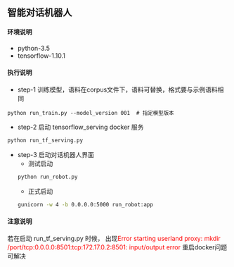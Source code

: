 ## 智能对话机器人
#### 环境说明
* python-3.5
* tensorflow-1.10.1

#### 执行说明
* step-1 训练模型，语料在corpus文件下，语料可替换，格式要与示例语料相同

 ```
python run_train.py --model_version 001  # 指定模型版本
 ```

* step-2 启动 tensorflow_serving docker 服务

```bash
python run_tf_serving.py
```

* step-3 启动对话机器人界面
  * 测试启动
   ```bash
   python run_robot.py
   ```
  * 正式启动
  ```bash
  gunicorn -w 4 -b 0.0.0.0:5000 run_robot:app
  ```

 #### 注意说明
  若在启动 run_tf_serving.py 时候，
  出现<font color="red">Error starting userland proxy: mkdir /port/tcp:0.0.0.0:8501:tcp:172.17.0.2:8501: input/output error</font>
  重启docker问题可解决